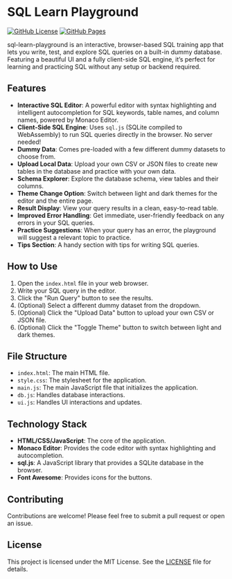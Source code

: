 # SQL Learn Playground

[![GitHub License](https://img.shields.io/github/license/justinjdaniel/sql-learn-playground)](LICENSE)
[![GitHub Pages](https://github.com/justinjdaniel/sql-lear-playground/actions/workflows/static.yml/badge.svg)](https://justinjdaniel.github.io/sql-lear-playground/)

sql-learn-playground is an interactive, browser-based SQL training app that lets you write, test, and explore SQL queries on a built-in dummy database. Featuring a beautiful UI and a fully client-side SQL engine, it’s perfect for learning and practicing SQL without any setup or backend required.

## Features

*   **Interactive SQL Editor**: A powerful editor with syntax highlighting and intelligent autocompletion for SQL keywords, table names, and column names, powered by Monaco Editor.
*   **Client-Side SQL Engine**: Uses `sql.js` (SQLite compiled to WebAssembly) to run SQL queries directly in the browser. No server needed!
*   **Dummy Data**: Comes pre-loaded with a few different dummy datasets to choose from.
*   **Upload Local Data**: Upload your own CSV or JSON files to create new tables in the database and practice with your own data.
*   **Schema Explorer**: Explore the database schema, view tables and their columns.
*   **Theme Change Option**: Switch between light and dark themes for the editor and the entire page.
*   **Result Display**: View your query results in a clean, easy-to-read table.
*   **Improved Error Handling**: Get immediate, user-friendly feedback on any errors in your SQL queries.
*   **Practice Suggestions**: When your query has an error, the playground will suggest a relevant topic to practice.
*   **Tips Section**: A handy section with tips for writing SQL queries.

## How to Use

1.  Open the `index.html` file in your web browser.
2.  Write your SQL query in the editor.
3.  Click the "Run Query" button to see the results.
4.  (Optional) Select a different dummy dataset from the dropdown.
5.  (Optional) Click the "Upload Data" button to upload your own CSV or JSON file.
6.  (Optional) Click the "Toggle Theme" button to switch between light and dark themes.

## File Structure

*   `index.html`: The main HTML file.
*   `style.css`: The stylesheet for the application.
*   `main.js`: The main JavaScript file that initializes the application.
*   `db.js`: Handles database interactions.
*   `ui.js`: Handles UI interactions and updates.

## Technology Stack

*   **HTML/CSS/JavaScript**: The core of the application.
*   **Monaco Editor**: Provides the code editor with syntax highlighting and autocompletion.
*   **sql.js**: A JavaScript library that provides a SQLite database in the browser.
*   **Font Awesome**: Provides icons for the buttons.

## Contributing

Contributions are welcome! Please feel free to submit a pull request or open an issue.

## License
This project is licensed under the MIT License. See the [LICENSE](LICENSE) file for details.
